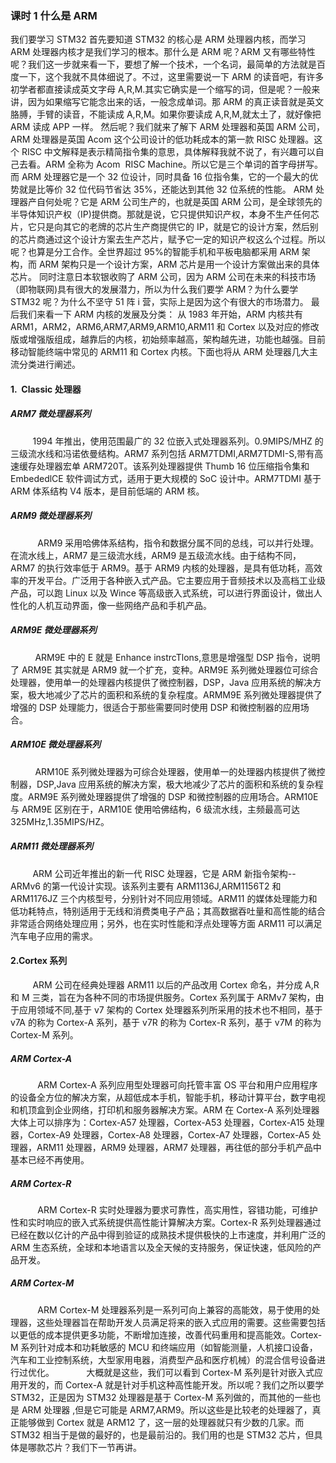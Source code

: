 ### 课时 1 什么是 ARM 

我们要学习 STM32 首先要知道 STM32 的核心是 ARM 处理器内核，而学习 ARM 处理器内核才是我们学习的根本。那什么是 ARM 呢？ARM 又有哪些特性呢？我们这一步就来看一下，要想了解一个技术，一个名词，最简单的方法就是百度一下，这个我就不具体细说了。不过，这里需要说一下 ARM 的读音吧，有许多初学者都直接读成英文字母 A,R,M.其实它确实是一个缩写的词，但是呢？一般来讲，因为如果缩写它能念出来的话，一般念成单词。那 ARM 的真正读音就是英文胳膊，手臂的读音，不能读成 A,R,M。如果你要读成 A,R,M,就太土了，就好像把 ARM 读成 APP 一样。
然后呢？我们就来了解下 ARM 处理器和英国 ARM 公司，ARM 处理器是英国 Acom 这个公司设计的低功耗成本的第一款 RISC 处理器。这个 RISC 中文解释是表示精简指令集的意思，具体解释我就不说了，有兴趣可以自己去看。ARM 全称为 Acom  RISC Machine。所以它是三个单词的首字母拼写。而 ARM 处理器它是一个 32 位设计，同时具备 16 位指令集，它的一个最大的优势就是比等价 32 位代码节省达 35%，还能达到其他 32 位系统的性能。
ARM 处理器产自何处呢？它是 ARM 公司生产的，也就是英国 ARM 公司，是全球领先的半导体知识产权（IP)提供商。那就是说，它只提供知识产权，本身不生产任何芯片，它只是向其它的老牌的芯片生产商提供它的 IP，就是它的设计方案，然后别的芯片商通过这个设计方案去生产芯片，赋予它一定的知识产权这么个过程。所以呢？也算是分工合作。全世界超过 95%的智能手机和平板电脑都采用 ARM 架构，而 ARM 架构只是一个设计方案，ARM 芯片是用一个设计方案做出来的具体芯片。
同时注意日本软银收购了 ARM 公司，因为 ARM 公司在未来的科技市场（即物联网)具有很大的发展潜力，所以为什么我们要学 ARM？为什么要学 STM32 呢？为什么不坚守 51 阵 i 营，实际上是因为这个有很大的市场潜力。
最后我们来看一下 ARM 内核的发展及分类：
从 1983 年开始，ARM 内核共有 ARM1，ARM2，ARM6,ARM7,ARM9,ARM10,ARM11 和 Cortex 以及对应的修改版或增强版组成，越靠后的内核，初始频率越高，架构越先进，功能也越强。目前移动智能终端中常见的 ARM11
和 Cortex 内核。下面也将从 ARM 处理器几大主流分类进行阐述。
#### 1.  Classic 处理器

##### ARM7 微处理器系列
         1994 年推出，使用范围最广的 32 位嵌入式处理器系列。0.9MIPS/MHZ 的三级流水线和冯诺依曼结构。ARM7 系列包括 ARM7TDMI,ARM7TDMI-S,带有高速缓存处理器宏单 ARM720T。该系列处理器提供 Thumb 16 位压缩指令集和 EmbededlCE 软件调试方式，适用于更大规模的 SoC 设计中。ARM7TDMI 基于 ARM 体系结构 V4 版本，是目前低端的 ARM 核。
##### ARM9 微处理器系列
           ARM9 采用哈佛体系结构，指令和数据分属不同的总线，可以并行处理。在流水线上，ARM7 是三级流水线，ARM9 是五级流水线。由于结构不同，ARM7 的执行效率低于 ARM9。基于 ARM9 内核的处理器，是具有低功耗，高效率的开发平台。广泛用于各种嵌入式产品。它主要应用于音频技术以及高档工业级产品，可以跑 Linux 以及 Wince 等高级嵌入式系统，可以进行界面设计，做出人性化的人机互动界面，像一些网络产品和手机产品。
##### ARM9E 微处理器系列
          ARM9E 中的 E 就是 Enhance instrcTlons,意思是增强型 DSP 指令，说明了 ARM9E 其实就是 ARM9 就一个扩充，变种。ARM9E 系列微处理器位可综合处理器，使用单一的处理器内核提供了微控制器，DSP，Java 应用系统的解决方案，极大地减少了芯片的面积和系统的复杂程度。ARMM9E 系列微处理器提供了增强的 DSP 处理能力，很适合于那些需要同时使用 DSP 和微控制器的应用场合。
##### ARM10E 微处理器系列
          ARM10E 系列微处理器为可综合处理器，使用单一的处理器内核提供了微控制器，DSP,Java 应用系统的解决方案，极大地减少了芯片的面积和系统的复杂程度。ARM9E 系列微处理器提供了增强的 DSP 和微控制器的应用场合。ARM10E 与 ARM9E 区别在于，ARM10E 使用哈佛结构，6 级流水线，主频最高可达 325MHz,1.35MIPS/HZ。
##### ARM11 微处理器系列
         ARM 公司近年推出的新一代 RISC 处理器，它是 ARM 新指令架构--ARMv6 的第一代设计实现。该系列主要有 ARM1136J,ARM1156T2 和 ARM1176JZ 三个内核型号，分别针对不同应用领域。ARM11 的媒体处理能力和低功耗特点，特别适用于无线和消费类电子产品；其高数据吞吐量和高性能的结合非常适合网络处理应用；另外，也在实时性能和浮点处理等方面 ARM11 可以满足汽车电子应用的需求。
#### 2.Cortex 系列
         ARM 公司在经典处理器 ARM11 以后的产品改用 Cortex 命名，并分成 A,R 和 M 三类，旨在为各种不同的市场提供服务。Cortex 系列属于 ARMv7 架构，由于应用领域不同,基于 v7 架构的 Cortex 处理器系列所采用的技术也不相同，基于 v7A 的称为 Cortex-A 系列，基于 v7R 的称为 Cortex-R 系列，基于 v7M 的称为 Cortex-M 系列。
##### ARM Cortex-A
           ARM Cortex-A 系列应用型处理器可向托管丰富 OS 平台和用户应用程序的设备全方位的解决方案，从超低成本手机，智能手机，移动计算平台，数字电视和机顶盒到企业网络，打印机和服务器解决方案。ARM 在 Cortex-A 系列处理器大体上可以排序为：Cortex-A57 处理器，Cortex-A53 处理器，Cortex-A15 处理器，Cortex-A9 处理器，Cortex-A8 处理器，Cortex-A7 处理器，Cortex-A5 处理器，ARM11 处理器，ARM9 处理器，ARM7 处理器，再往低的部分手机产品中基本已经不再使用。
##### ARM Cortex-R
           ARM Cortex-R 实时处理器为要求可靠性，高实用性，容错功能，可维护性和实时响应的嵌入式系统提供高性能计算解决方案。Cortex-R 系列处理器通过已经在数以亿计的产品中得到验证的成熟技术提供极快的上市速度，并利用广泛的 ARM 生态系统，全球和本地语言以及全天候的支持服务，保证快速，低风险的产品开发。
##### ARM Cortex-M
           ARM Cortex-M 处理器系列是一系列可向上兼容的高能效，易于使用的处理器，这些处理器旨在帮助开发人员满足将来的嵌入式应用的需要。这些需要包括以更低的成本提供更多功能，不断增加连接，改善代码重用和提高能效。Cortex-M 系列针对成本和功耗敏感的 MCU 和终端应用（如智能测量，人机接口设备，汽车和工业控制系统，大型家用电器，消费型产品和医疗机械）的混合信号设备进行过优化。 
           大概就是这些，我们可以看到 Cortex-M 系列是针对嵌入式应用开发的，而 Cortex-A 就是针对手机这种高性能开发。所以呢？我们之所以要学 STM32，正是因为 STM32 处理器是基于 Cortex-M 系列做的，而其他的一些也是 ARM 处理器 ,但是它可能是 ARM7,ARM9。所以这些是比较老的处理器了，真正能够做到 Cortex 就是 ARM12 了，这一层的处理器就只有少数的几家。而 STM32 相当于是做的最好的，也是最前沿的。我们用的也是 STM32 芯片，但具体是哪款芯片？我们下一节再讲。
